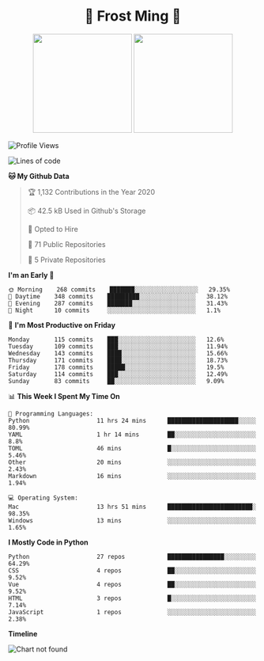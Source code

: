 <h1 align="center">🦄 Frost Ming 🐍</h1>

<p align="center">
  <img height="200" src="https://github-readme-stats.vercel.app/api?username=frostming&show_icons=true&theme=dracula&include_all_commits=true" />
  <img height="200" src="https://github-readme-stats.vercel.app/api/top-langs/?username=frostming&theme=dracula&show_icons=true" />
</p>

<!--START_SECTION:waka-->
![Profile Views](http://img.shields.io/badge/Profile%20Views-8-blue)

![Lines of code](https://img.shields.io/badge/From%20Hello%20World%20I%27ve%20Written-14.0%20million%20lines%20of%20code-blue)

**🐱 My Github Data** 

> 🏆 1,132 Contributions in the Year 2020
 > 
> 📦 42.5 kB Used in Github's Storage 
 > 
> 💼 Opted to Hire
 > 
> 📜 71 Public Repositories
 > 
> 🔑 5 Private Repositories 

**I'm an Early 🐤** 

```text
🌞 Morning    268 commits    ███████░░░░░░░░░░░░░░░░░░   29.35% 
🌆 Daytime    348 commits    █████████░░░░░░░░░░░░░░░░   38.12% 
🌃 Evening    287 commits    ███████░░░░░░░░░░░░░░░░░░   31.43% 
🌙 Night      10 commits     ░░░░░░░░░░░░░░░░░░░░░░░░░   1.1%

```
📅 **I'm Most Productive on Friday** 

```text
Monday       115 commits    ███░░░░░░░░░░░░░░░░░░░░░░   12.6% 
Tuesday      109 commits    ███░░░░░░░░░░░░░░░░░░░░░░   11.94% 
Wednesday    143 commits    ████░░░░░░░░░░░░░░░░░░░░░   15.66% 
Thursday     171 commits    ████░░░░░░░░░░░░░░░░░░░░░   18.73% 
Friday       178 commits    █████░░░░░░░░░░░░░░░░░░░░   19.5% 
Saturday     114 commits    ███░░░░░░░░░░░░░░░░░░░░░░   12.49% 
Sunday       83 commits     ██░░░░░░░░░░░░░░░░░░░░░░░   9.09%

```


📊 **This Week I Spent My Time On** 

```text
💬 Programming Languages: 
Python                   11 hrs 24 mins      ████████████████████░░░░░   80.99% 
YAML                     1 hr 14 mins        ██░░░░░░░░░░░░░░░░░░░░░░░   8.8% 
TOML                     46 mins             █░░░░░░░░░░░░░░░░░░░░░░░░   5.46% 
Other                    20 mins             ░░░░░░░░░░░░░░░░░░░░░░░░░   2.43% 
Markdown                 16 mins             ░░░░░░░░░░░░░░░░░░░░░░░░░   1.94%

💻 Operating System: 
Mac                      13 hrs 51 mins      ████████████████████████░   98.35% 
Windows                  13 mins             ░░░░░░░░░░░░░░░░░░░░░░░░░   1.65%

```

**I Mostly Code in Python** 

```text
Python                   27 repos            ████████████████░░░░░░░░░   64.29% 
CSS                      4 repos             ██░░░░░░░░░░░░░░░░░░░░░░░   9.52% 
Vue                      4 repos             ██░░░░░░░░░░░░░░░░░░░░░░░   9.52% 
HTML                     3 repos             █░░░░░░░░░░░░░░░░░░░░░░░░   7.14% 
JavaScript               1 repos             ░░░░░░░░░░░░░░░░░░░░░░░░░   2.38%

```


**Timeline**

![Chart not found](https://github.com/frostming/frostming/blob/master/charts/bar_graph.png) 


<!--END_SECTION:waka-->
